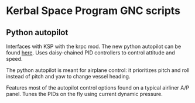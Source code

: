 # Kerbal Space Program GNC scripts
## Python autopilot
Interfaces with KSP with the krpc mod. The new python autopilot can be found [here](https://github.com/jeffacce/ksp_gnc/python). Uses daisy-chained PID controllers to control attitude and speed.

The python autopilot is meant for airplane control: it prioritizes pitch and roll instead of pitch and yaw to change vessel heading.

Features most of the autopilot control options found on a typical airliner A/P panel. Tunes the PIDs on the fly using current dynamic pressure.
